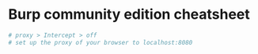 # Burp community edition cheatsheet

```sh
# proxy > Intercept > off
# set up the proxy of your browser to localhost:8080
```